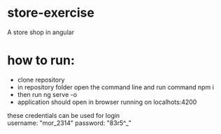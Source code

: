 # store-exercise

A store shop in angular

# how to run:
  - clone repository
  - in repository folder open the command line and run command npm i
  - then run ng serve -o
  - application should open in browser running on localhots:4200

these credentials can be used for login  
username: "mor_2314"
password: "83r5^_"
